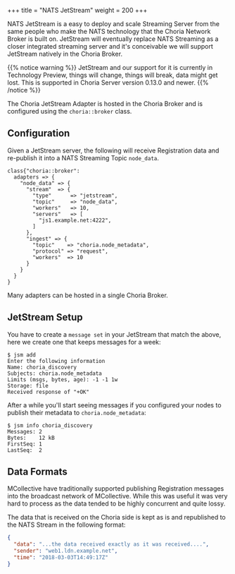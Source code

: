 +++
title = "NATS JetStream"
weight = 200
+++

NATS JetStream is a easy to deploy and scale Streaming Server from the same people who make the NATS technology that the Choria Network Broker is built on.  JetStream will eventually replace NATS Streaming as a closer integrated streaming server and it's conceivable we will support JetStream natively in the Choria Broker.

{{% notice warning %}}
JetStream and our support for it is currently in Technology Preview, things will change, things will break, data might get lost. This is supported in Choria Server version 0.13.0 and newer.
{{% /notice %}}

The Choria JetStream Adapter is hosted in the Choria Broker and is configured using the `choria::broker` class.

## Configuration

Given a JetStream server, the following will receive Registration data and re-publish it into a NATS Streaming Topic `node_data`.

```puppet
class{"choria::broker":
  adapters => {
    "node_data" => {
      "stream"  => {
        "type"      => "jetstream",
        "topic"     => "node_data",
        "workers"   => 10,
        "servers"   => [
          "js1.example.net:4222",
        ]
      },
      "ingest" => {
        "topic"    => "choria.node_metadata",
        "protocol" => "request",
        "workers"  => 10
      }
    }
  }
}
```

Many adapters can be hosted in a single Choria Broker.

## JetStream Setup

You have to create a `message set` in your JetStream that match the above, here we create one that keeps messages for a week:

```nohighlight
$ jsm add
Enter the following information
Name: choria_discovery
Subjects: choria.node_metadata
Limits (msgs, bytes, age): -1 -1 1w
Storage: file
Received response of "+OK"
```

After a while you'll start seeing messages if you configured your nodes to publish their metadata to `choria.node_metadata`:

```nohighlight
$ jsm info choria_discovery
Messages: 2
Bytes:    12 kB
FirstSeq: 1
LastSeq:  2
```

## Data Formats

MCollective have traditionally supported publishing Registration messages into the broadcast network of MCollective. While this was useful it was very hard to process as the data tended to be highly concurrent and quite lossy.

The data that is received on the Choria side is kept as is and republished to the NATS Stream in the following format:

```json
{
  "data": "...the data received exactly as it was received....",
  "sender": "web1.ldn.example.net",
  "time": "2018-03-03T14:49:17Z"
}
```